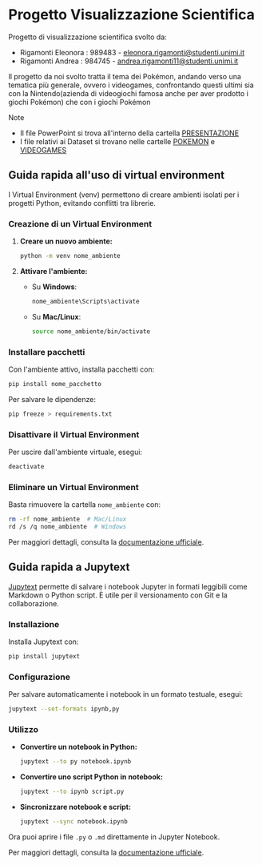 # Progetto Visualizzazione Scientifica

Progetto di visualizzazione scientifica svolto da: 

 - Rigamonti Eleonora : 989483 - eleonora.rigamonti@studenti.unimi.it
 - Rigamonti Andrea : 984745 - andrea.rigamonti11@studenti.unimi.it

Il progetto da noi svolto tratta il tema dei Pokémon, andando verso una tematica più generale, ovvero i videogames, confrontando questi ultimi 
sia con la Nintendo(azienda di videogiochi famosa anche per aver prodotto i giochi Pokémon) che con i giochi Pokémon
> [!NOTE]
> - Il file PowerPoint si trova all'interno della cartella <a href="https://github.com/AndreaRigamontiUnimi/Progetto-Sci-vis/tree/main/PRESENTAZIONE"> PRESENTAZIONE </a>
> - I file relativi ai Dataset si trovano nelle cartelle <a href="https://github.com/AndreaRigamontiUnimi/Progetto-Sci-vis/tree/main/POKEMON">POKEMON</a> e <a href='https://github.com/AndreaRigamontiUnimi/Progetto-Sci-vis/tree/main/VIDEOGAMES'>VIDEOGAMES</a>
## Guida rapida all'uso di virtual environment

I Virtual Environment (venv) permettono di creare ambienti isolati per i progetti Python, evitando conflitti tra librerie.

### Creazione di un Virtual Environment

1. **Creare un nuovo ambiente:**
   ```bash
   python -m venv nome_ambiente
   ```

2. **Attivare l'ambiente:**
   - Su **Windows**:
     ```bash
     nome_ambiente\Scripts\activate
     ```
   - Su **Mac/Linux**:
     ```bash
     source nome_ambiente/bin/activate
     ```

### Installare pacchetti

Con l'ambiente attivo, installa pacchetti con:
```bash
pip install nome_pacchetto
```
Per salvare le dipendenze:
```bash
pip freeze > requirements.txt
```

### Disattivare il Virtual Environment

Per uscire dall'ambiente virtuale, esegui:
```bash
deactivate
```

### Eliminare un Virtual Environment

Basta rimuovere la cartella `nome_ambiente` con:
```bash
rm -rf nome_ambiente  # Mac/Linux
rd /s /q nome_ambiente  # Windows
```

Per maggiori dettagli, consulta la [documentazione ufficiale](https://docs.python.org/3/library/venv.html).

## Guida rapida a Jupytext

[Jupytext](https://github.com/mwouts/jupytext) permette di salvare i notebook Jupyter in formati leggibili come Markdown o Python script. È utile per il versionamento con Git e la collaborazione.

### Installazione

Installa Jupytext con:
```bash
pip install jupytext
```

### Configurazione

Per salvare automaticamente i notebook in un formato testuale, esegui:
```bash
jupytext --set-formats ipynb,py
```

### Utilizzo

- **Convertire un notebook in Python:**
  ```bash
  jupytext --to py notebook.ipynb
  ```
- **Convertire uno script Python in notebook:**
  ```bash
  jupytext --to ipynb script.py
  ```
- **Sincronizzare notebook e script:**
  ```bash
  jupytext --sync notebook.ipynb
  ```

Ora puoi aprire i file `.py` o `.md` direttamente in Jupyter Notebook.

Per maggiori dettagli, consulta la [documentazione ufficiale](https://jupytext.readthedocs.io/).

